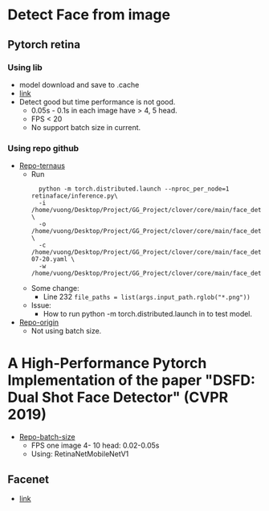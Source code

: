 # Detect Face from image
## Pytorch retina
### Using lib
+ model download and save to .cache
+ [link](https://pypi.org/project/retinaface-pytorch/)
+ Detect good but time performance is not good.
  + 0.05s - 0.1s in each image have > 4, 5 head.
  + FPS < 20
  + No support batch size in current.
### Using repo github
+ [Repo-ternaus](https://github.com/ternaus/retinaface)
  + Run
    ```
      python -m torch.distributed.launch --nproc_per_node=1 retinaface/inference.py\
      -i /home/vuong/Desktop/Project/GG_Project/clover/core/main/face_detect/image_head \
      -o /home/vuong/Desktop/Project/GG_Project/clover/core/main/face_detect/output_test \
      -c /home/vuong/Desktop/Project/GG_Project/clover/core/main/face_detect/pytorch_retinaface/retinaface/retinaface/configs/2020-07-20.yaml \
      -w /home/vuong/Desktop/Project/GG_Project/clover/core/main/face_detect/pytorch_retinaface/models/resnet50_epoch149.ckpt
      ```
  + Some change:
    + Line 232  ```file_paths = list(args.input_path.rglob("*.png"))```
  + Issue: 
    + How to run python -m torch.distributed.launch in to test model.
+ [Repo-origin](https://github.com/biubug6/Pytorch_Retinaface/blob/master/test_widerface.py#L16)
  + Not using batch size.

# A High-Performance Pytorch Implementation of the paper "DSFD: Dual Shot Face Detector" (CVPR 2019)
+ [Repo-batch-size](https://github.com/hukkelas/DSFD-Pytorch-Inference/tree/2bdd997d785e20ea39a911e9b3c451b7cdd3b152)
  + FPS one image 4- 10 head: 0.02-0.05s
  + Using: RetinaNetMobileNetV1

## Facenet
+ [link](https://github.com/timesler/facenet-pytorch)